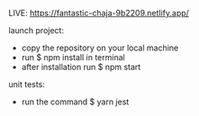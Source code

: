 LIVE: https://fantastic-chaja-9b2209.netlify.app/

launch project:

- copy the repository on your local machine
- run $ npm install in terminal
- after installation run $ npm start

unit tests:

- run the command $ yarn jest
